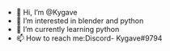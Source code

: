 - 👋 Hi, I’m @Kygave
- 👀 I’m interested in blender and python
- 🌱 I’m currently learning python
- 📫 How to reach me:Discord- Kygave#9794
